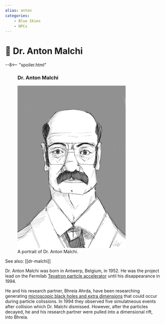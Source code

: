 ```yaml
---
alias: anton
categories:
    - Blue Skies
    - NPCs
---
```

# 🔐 Dr. Anton Malchi

--8<-- "spoiler.html"

<figure class="infobox right">
  <h3>Dr. Anton Malchi</h3>
  <a href="/assets/images/anton-malchi-full.png">
    <img src="/assets/images/anton-malchi-tiny.png" />
  </a>
  <figcaption>
    A portrait of Dr. Anton Malchi.
  </figcaption>
</figure>

See also: [[dr-malchi]]

Dr. Anton Malchi was born in Antwerp, Belgium, in 1952. He was the project lead on the Fermilab [Tevatron particle accelerator](https://en.wikipedia.org/wiki/Tevatron) until his disappearance in 1994.

He and his research partner, Bhreia Ahrda, have been researching generating [microscopic black holes and extra dimensions](https://home.cern/science/physics/extra-dimensions-gravitons-and-tiny-black-holes) that could occur during particle colissions. In 1994 they observed five simulatneous events after collision which Dr. Malchi dismissed. However, after the particles decayed, he and his research partner were pulled into a dimensional rift, into Bhreia.
